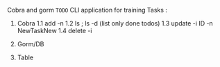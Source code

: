 Cobra and gorm `TODO` CLI application for training
Tasks :

1. Cobra
   1.1 add -n
   1.2 ls ; ls -d (list only done todos)
   1.3 update -i ID -n NewTaskNew
   1.4 delete -i

2. Gorm/DB
3. Table
